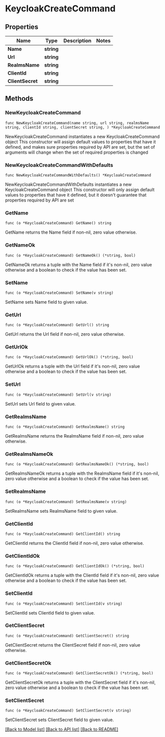 # KeycloakCreateCommand

## Properties

Name | Type | Description | Notes
------------ | ------------- | ------------- | -------------
**Name** | **string** |  | 
**Url** | **string** |  | 
**RealmsName** | **string** |  | 
**ClientId** | **string** |  | 
**ClientSecret** | **string** |  | 

## Methods

### NewKeycloakCreateCommand

`func NewKeycloakCreateCommand(name string, url string, realmsName string, clientId string, clientSecret string, ) *KeycloakCreateCommand`

NewKeycloakCreateCommand instantiates a new KeycloakCreateCommand object
This constructor will assign default values to properties that have it defined,
and makes sure properties required by API are set, but the set of arguments
will change when the set of required properties is changed

### NewKeycloakCreateCommandWithDefaults

`func NewKeycloakCreateCommandWithDefaults() *KeycloakCreateCommand`

NewKeycloakCreateCommandWithDefaults instantiates a new KeycloakCreateCommand object
This constructor will only assign default values to properties that have it defined,
but it doesn't guarantee that properties required by API are set

### GetName

`func (o *KeycloakCreateCommand) GetName() string`

GetName returns the Name field if non-nil, zero value otherwise.

### GetNameOk

`func (o *KeycloakCreateCommand) GetNameOk() (*string, bool)`

GetNameOk returns a tuple with the Name field if it's non-nil, zero value otherwise
and a boolean to check if the value has been set.

### SetName

`func (o *KeycloakCreateCommand) SetName(v string)`

SetName sets Name field to given value.


### GetUrl

`func (o *KeycloakCreateCommand) GetUrl() string`

GetUrl returns the Url field if non-nil, zero value otherwise.

### GetUrlOk

`func (o *KeycloakCreateCommand) GetUrlOk() (*string, bool)`

GetUrlOk returns a tuple with the Url field if it's non-nil, zero value otherwise
and a boolean to check if the value has been set.

### SetUrl

`func (o *KeycloakCreateCommand) SetUrl(v string)`

SetUrl sets Url field to given value.


### GetRealmsName

`func (o *KeycloakCreateCommand) GetRealmsName() string`

GetRealmsName returns the RealmsName field if non-nil, zero value otherwise.

### GetRealmsNameOk

`func (o *KeycloakCreateCommand) GetRealmsNameOk() (*string, bool)`

GetRealmsNameOk returns a tuple with the RealmsName field if it's non-nil, zero value otherwise
and a boolean to check if the value has been set.

### SetRealmsName

`func (o *KeycloakCreateCommand) SetRealmsName(v string)`

SetRealmsName sets RealmsName field to given value.


### GetClientId

`func (o *KeycloakCreateCommand) GetClientId() string`

GetClientId returns the ClientId field if non-nil, zero value otherwise.

### GetClientIdOk

`func (o *KeycloakCreateCommand) GetClientIdOk() (*string, bool)`

GetClientIdOk returns a tuple with the ClientId field if it's non-nil, zero value otherwise
and a boolean to check if the value has been set.

### SetClientId

`func (o *KeycloakCreateCommand) SetClientId(v string)`

SetClientId sets ClientId field to given value.


### GetClientSecret

`func (o *KeycloakCreateCommand) GetClientSecret() string`

GetClientSecret returns the ClientSecret field if non-nil, zero value otherwise.

### GetClientSecretOk

`func (o *KeycloakCreateCommand) GetClientSecretOk() (*string, bool)`

GetClientSecretOk returns a tuple with the ClientSecret field if it's non-nil, zero value otherwise
and a boolean to check if the value has been set.

### SetClientSecret

`func (o *KeycloakCreateCommand) SetClientSecret(v string)`

SetClientSecret sets ClientSecret field to given value.



[[Back to Model list]](../README.md#documentation-for-models) [[Back to API list]](../README.md#documentation-for-api-endpoints) [[Back to README]](../README.md)


